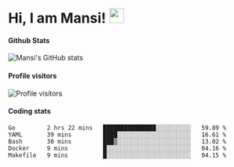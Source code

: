# Hi, I am Mansi! <img src="https://user-images.githubusercontent.com/1303154/88677602-1635ba80-d120-11ea-84d8-d263ba5fc3c0.gif" width="30px">

#### Github Stats

![Mansi's GitHub stats](https://github-readme-stats.vercel.app/api?username=mansikulkarni96&theme=tokyonight&count_private=true&show_icons=true&hide=contribs)

#### Profile visitors

![Profile visitors](https://visitor-badge.glitch.me/badge?page_id=page.id&left_color=grey&right_color=blue)

#### Coding stats

<!--START_SECTION:waka-->
```text
Go         2 hrs 22 mins   ███████████████░░░░░░░░░░   59.89 % 
YAML       39 mins         ████░░░░░░░░░░░░░░░░░░░░░   16.61 % 
Bash       30 mins         ███▒░░░░░░░░░░░░░░░░░░░░░   13.02 % 
Docker     9 mins          █░░░░░░░░░░░░░░░░░░░░░░░░   04.16 % 
Makefile   9 mins          █░░░░░░░░░░░░░░░░░░░░░░░░   04.15 % 
```
<!--END_SECTION:waka-->
